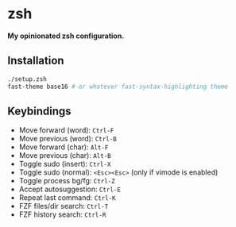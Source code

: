 # zsh

**My opinionated zsh configuration.**

## Installation

```bash
./setup.zsh
fast-theme base16 # or whatever fast-syntax-highlighting theme
```

## Keybindings

- Move forward (word):
  `Ctrl-F`
- Move previous (word):
  `Ctrl-B`
- Move forward (char):
  `Alt-F`
- Move previous (char):
  `Alt-B`
- Toggle sudo (insert):
  `Ctrl-X`
- Toggle sudo (normal):
  `<Esc><Esc>` (only if vimode is enabled)
- Toggle process bg/fg:
  `Ctrl-Z`
- Accept autosuggestion:
  `Ctrl-E`
- Repeat last command:
  `Ctrl-K`
- FZF files/dir search:
  `Ctrl-T`
- FZF history search:
  `Ctrl-R`
